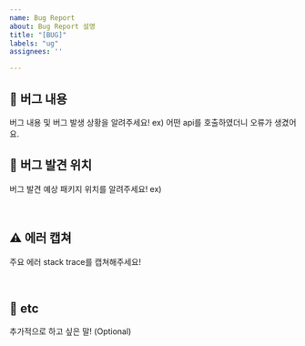 ```yaml
---
name: Bug Report
about: Bug Report 설명
title: "[BUG]"
labels: "ug"
assignees: ''

---
```


## 🤔 버그 내용
버그 내용 및 버그 발생 상황을 알려주세요!
ex) 어떤 api를 호출하였더니 오류가 생겼어요.
<br>

## 🚩 버그 발견 위치
버그 발견 예상 패키지 위치를 알려주세요!
ex) 

<br>

## ⚠ 에러 캡쳐
주요 에러 stack trace를 캡쳐해주세요!

<br>


## 🙂 etc
추가적으로 하고 싶은 말! (Optional)

<br>
